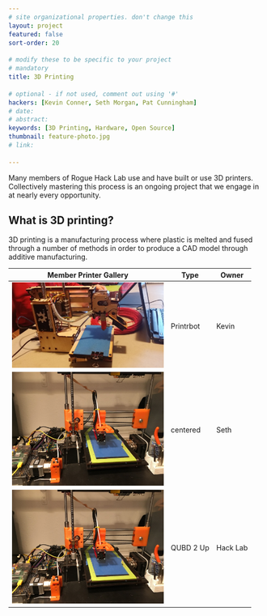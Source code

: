 ```yaml
---
# site organizational properties. don't change this
layout: project
featured: false
sort-order: 20

# modify these to be specific to your project
# mandatory
title: 3D Printing

# optional - if not used, comment out using '#'
hackers: [Kevin Conner, Seth Morgan, Pat Cunningham]
# date:
# abstract:
keywords: [3D Printing, Hardware, Open Source]
thumbnail: feature-photo.jpg
# link:

---
```


Many members of Rogue Hack Lab use and have built or use 3D printers. Collectively mastering this process is an ongoing project that we engage in at nearly every opportunity.

<!-- more -->

## What is 3D printing?

3D printing is a manufacturing process where plastic is melted and fused through a number of methods in order to produce a CAD model through additive manufacturing.

| Member Printer Gallery					| Type			| Owner  	|
| -----------------------------------------	| -------------	| ----- 	|
| <img src="feature-photo.jpg" width="300"> | Printrbot 	| Kevin 	|
| <img src="qubd_2_up.JPG" width="300"> 	| centered      | Seth 		|
| <img src="qubd_2_up.JPG" width="300"> 	| QUBD 2 Up     | Hack Lab 	|